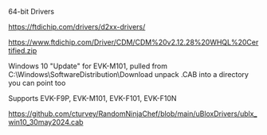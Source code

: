 64-bit Drivers

https://ftdichip.com/drivers/d2xx-drivers/

https://www.ftdichip.com/Driver/CDM/CDM%20v2.12.28%20WHQL%20Certified.zip


Windows 10 "Update" for EVK-M101, pulled from  C:\Windows\SoftwareDistribution\Download unpack .CAB into a directory you can point too

Supports EVK-F9P, EVK-M101, EVK-F101, EVK-F10N

https://github.com/cturvey/RandomNinjaChef/blob/main/uBloxDrivers/ublx_win10_30may2024.cab
